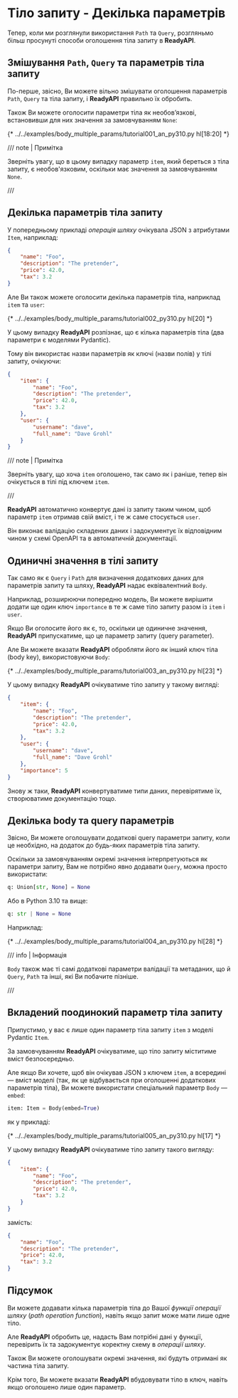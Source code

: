 # Тіло запиту - Декілька параметрів

Тепер, коли ми розглянули використання `Path` та `Query`, розгляньмо більш просунуті способи оголошення тіла запиту в **ReadyAPI**.

## Змішування `Path`, `Query` та параметрів тіла запиту

По-перше, звісно, Ви можете вільно змішувати оголошення параметрів `Path`, `Query` та тіла запиту, і **ReadyAPI** правильно їх обробить.

Також Ви можете оголосити параметри тіла як необов’язкові, встановивши для них значення за замовчуванням `None`:

{* ../../examples/body_multiple_params/tutorial001_an_py310.py hl[18:20] *}

/// note | Примітка

Зверніть увагу, що в цьому випадку параметр `item`, який береться з тіла запиту, є необов'язковим, оскільки має значення за замовчуванням `None`.

///

## Декілька параметрів тіла запиту

У попередньому прикладі *операція шляху* очікувала JSON з атрибутами `Item`, наприклад:

```JSON
{
    "name": "Foo",
    "description": "The pretender",
    "price": 42.0,
    "tax": 3.2
}
```
Але Ви також можете оголосити декілька параметрів тіла, наприклад `item` та `user`:

{* ../../examples/body_multiple_params/tutorial002_py310.py hl[20] *}

У цьому випадку **ReadyAPI** розпізнає, що є кілька параметрів тіла (два параметри є моделями Pydantic).

Тому він використає назви параметрів як ключі (назви полів) у тілі запиту, очікуючи:

```JSON
{
    "item": {
        "name": "Foo",
        "description": "The pretender",
        "price": 42.0,
        "tax": 3.2
    },
    "user": {
        "username": "dave",
        "full_name": "Dave Grohl"
    }
}
```

/// note | Примітка

Зверніть увагу, що хоча `item` оголошено, так само як і раніше, тепер він очікується в тілі під ключем  `item`.

///

**ReadyAPI**  автоматично конвертує дані із запиту таким чином, щоб параметр `item` отримав свій вміст, і те ж саме стосується `user`.

Він виконає валідацію складених даних і задокументує їх відповідним чином у схемі OpenAPI та в автоматичній документації.

## Одиничні значення в тілі запиту

Так само як є `Query` і `Path` для визначення додаткових даних для параметрів запиту та шляху, **ReadyAPI** надає еквівалентний `Body`.

Наприклад, розширюючи попередню модель, Ви можете вирішити додати ще один ключ `importance` в те ж саме тіло запиту разом із `item` і `user`.

Якщо Ви оголосите його як є, то, оскільки це одиничне значення,  **ReadyAPI**  припускатиме, що це параметр запиту (query parameter).

Але Ви можете вказати **ReadyAPI** обробляти його як інший ключ тіла (body key), використовуючи `Body`:

{* ../../examples/body_multiple_params/tutorial003_an_py310.py hl[23] *}

У цьому випадку **ReadyAPI** очікуватиме тіло запиту у такому вигляді:

```JSON
{
    "item": {
        "name": "Foo",
        "description": "The pretender",
        "price": 42.0,
        "tax": 3.2
    },
    "user": {
        "username": "dave",
        "full_name": "Dave Grohl"
    },
    "importance": 5
}
```
Знову ж таки, **ReadyAPI** конвертуватиме типи даних, перевірятиме їх, створюватиме документацію тощо.

## Декілька body та query параметрів

Звісно, Ви можете оголошувати додаткові query параметри запиту, коли це необхідно, на додаток до будь-яких параметрів тіла запиту.

Оскільки за замовчуванням окремі значення інтерпретуються як параметри запиту, Вам не потрібно явно додавати `Query`, можна просто використати:

```Python
q: Union[str, None] = None
```

Або в Python 3.10 та вище:

```Python
q: str | None = None
```

Наприклад:

{* ../../examples/body_multiple_params/tutorial004_an_py310.py hl[28] *}


/// info | Інформація

`Body` також має ті самі додаткові параметри валідації та метаданих, що й `Query`, `Path` та інші, які Ви побачите пізніше.

///

## Вкладений поодинокий параметр тіла запиту

Припустимо, у вас є лише один параметр тіла запиту `item` з моделі Pydantic `Item`.

За замовчуванням **ReadyAPI** очікуватиме, що тіло запиту міститиме вміст безпосередньо.

Але якщо Ви хочете, щоб він очікував JSON з ключем `item`, а всередині — вміст моделі (так, як це відбувається при оголошенні додаткових параметрів тіла), Ви можете використати спеціальний параметр `Body` — `embed`:

```Python
item: Item = Body(embed=True)
```

як у прикладі:

{* ../../examples/body_multiple_params/tutorial005_an_py310.py hl[17] *}

У цьому випадку **ReadyAPI** очікуватиме тіло запиту такого вигляду:

```JSON hl_lines="2"
{
    "item": {
        "name": "Foo",
        "description": "The pretender",
        "price": 42.0,
        "tax": 3.2
    }
}
```

замість:

```JSON
{
    "name": "Foo",
    "description": "The pretender",
    "price": 42.0,
    "tax": 3.2
}
```

## Підсумок

Ви можете додавати кілька параметрів тіла до Вашої *функції операції шляху* (*path operation function*), навіть якщо запит може мати лише одне тіло.

Але **ReadyAPI** обробить це, надасть Вам потрібні дані у функції, перевірить їх та задокументує коректну схему в *операції шляху*.

Також Ви можете оголошувати окремі значення, які будуть отримані як частина тіла запиту.

Крім того, Ви можете вказати **ReadyAPI**  вбудовувати тіло в ключ, навіть якщо оголошено лише один параметр.
